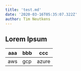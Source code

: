 ```yaml
---
title: 'test.md'
date: '2020-03-16T05:35:07.322Z'
author: Tim Neutkens
---
```


## Lorem Ipsum

| aaa | bbb | ccc   |
| --- | --- | ----- |
| aws | gcp | azure |
